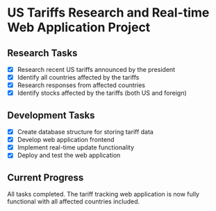 # US Tariffs Research and Real-time Web Application Project

## Research Tasks
- [x] Research recent US tariffs announced by the president
- [x] Identify all countries affected by the tariffs
- [x] Research responses from affected countries
- [x] Identify stocks affected by the tariffs (both US and foreign)

## Development Tasks
- [x] Create database structure for storing tariff data
- [x] Develop web application frontend
- [x] Implement real-time update functionality
- [x] Deploy and test the web application

## Current Progress
All tasks completed. The tariff tracking web application is now fully functional with all affected countries included.
